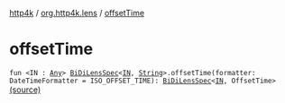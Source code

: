 [http4k](../index.md) / [org.http4k.lens](index.md) / [offsetTime](./offset-time.md)

# offsetTime

`fun <IN : `[`Any`](https://kotlinlang.org/api/latest/jvm/stdlib/kotlin/-any/index.html)`> `[`BiDiLensSpec`](-bi-di-lens-spec/index.md)`<`[`IN`](offset-time.md#IN)`, `[`String`](https://kotlinlang.org/api/latest/jvm/stdlib/kotlin/-string/index.html)`>.offsetTime(formatter: DateTimeFormatter = ISO_OFFSET_TIME): `[`BiDiLensSpec`](-bi-di-lens-spec/index.md)`<`[`IN`](offset-time.md#IN)`, OffsetTime>` [(source)](https://github.com/http4k/http4k/blob/master/http4k-core/src/main/kotlin/org/http4k/lens/lensSpec.kt#L236)